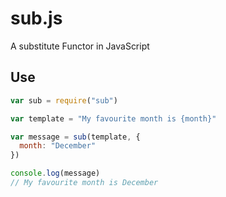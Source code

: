 sub.js
======

A substitute Functor in JavaScript

## Use

```javascript
var sub = require("sub")

var template = "My favourite month is {month}"

var message = sub(template, {
  month: "December"
})

console.log(message)
// My favourite month is December
```
